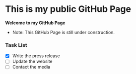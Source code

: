 # **This is my public GitHub Page**
**Welcome to my GitHub Page**
- Note: This GitHub Page is still under construction.
### Task List
- [x] Write the press release
- [ ] Update the website
- [ ] Contact the media
